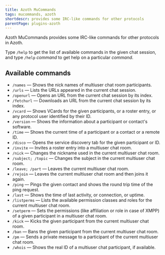 ```yaml
---
title: Azoth MuCommands
tags: mucommands, azoth
shortdescr: provides some IRC-like commands for other protocols
parentPage: plugins-azoth
---
```


Azoth MuCommands provides some IRC-like commands for other protocols in Azoth.

Type `/help` to get the list of available commands in the given chat
session, and type `/help` *command* to get help on a particular
*command*.

Available commands
------------------

- `/names` — Shows the nick names of multiuser chat room participants.
- `/urls` — Lists the URLs appeared in the current chat session.
- `/openurl` — Opens an URL from the current chat session by
  its index.
- `/fetchurl` — Downloads an URL from the current chat session by
  its index.
- `/vcard` — Shows VCards for the given participants, or a roster
  entry, or any protocol user identified by their ID.
- `/version` — Shows the information about a participant or
  contact's software.
- `/time` — Shows the current time of a participant or a contact or a
  remote ID.
- `/disco` — Opens the service discovery tab for the given participant
  or ID.
- `/invite` — Invites a roster entry into a multiuser chat room.
- `/nick` — Changes the nickname used in the current multiuser
  chat room.
- `/subject; /topic` — Changes the subject in the current multiuser
  chat room.
- `/leave; /part` — Leaves the current multiuser chat room.
- `/rejoin` — Leaves the current multiuser chat room and then joins
  it again.
- `/ping` — Pings the given contact and shows the round trip time of
  the ping request.
- `/last` — Shows the time of last activity, or connection, or uptime.
- `/listperms` — Lists the available permission classes and roles for
  the current multiuser chat room.
- `/setperm` — Sets the permissions (like affiliation or role in case
  of XMPP) of a given participant in a multiuser chat room.
- `/kick` — Kicks the given participant from the current multiuser
  chat room.
- `/ban` — Bans the given participant from the current multiuser
  chat room.
- `/pm` — Sends a private message to a participant of the current
  multiuser chat room.
- `/whois` — Shows the real ID of a multiuser chat participant,
  if available.
